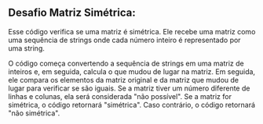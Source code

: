 ## Desafio Matriz Simétrica:

Esse código verifica se uma matriz é simétrica. 
Ele recebe uma matriz como uma sequência de strings onde cada número inteiro é representado por uma string.

O código começa convertendo a sequência de strings em uma matriz de inteiros e, em seguida, calcula o que mudou de lugar na matriz.
Em seguida, ele compara os elementos da matriz original e da matriz que mudou de lugar para verificar se são iguais. 
Se a matriz tiver um número diferente de linhas e colunas, ela será considerada "não possível". 
Se a matriz for simétrica, o código retornará "simétrica". Caso contrário, o código retornará "não simétrica".
